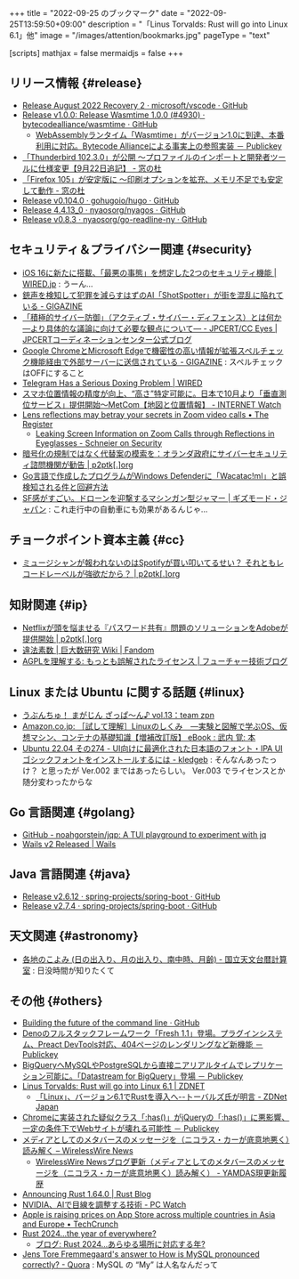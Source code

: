 +++
title = "2022-09-25 のブックマーク"
date =  "2022-09-25T13:59:50+09:00"
description = "「Linus Torvalds: Rust will go into Linux 6.1」他"
image = "/images/attention/bookmarks.jpg"
pageType = "text"

[scripts]
  mathjax = false
  mermaidjs = false
+++

## リリース情報 {#release}

- [Release August 2022 Recovery 2 · microsoft/vscode · GitHub](https://github.com/microsoft/vscode/releases/tag/1.71.2)
- [Release v1.0.0: Release Wasmtime 1.0.0 (#4930) · bytecodealliance/wasmtime · GitHub](https://github.com/bytecodealliance/wasmtime/releases/tag/v1.0.0)
  - [WebAssemblyランタイム「Wasmtime」がバージョン1.0に到達、本番利用に対応。Bytecode Allianceによる事実上の参照実装 － Publickey](https://www.publickey1.jp/blog/22/webassemblywasmtime10bytecode_alliance.html)
- [「Thunderbird 102.3.0」が公開 ～プロファイルのインポートと開発者ツールに仕様変更【9月22日追記】 - 窓の杜](https://forest.watch.impress.co.jp/docs/news/1441655.html)
- [「Firefox 105」が安定版に ～印刷オプションを拡充、メモリ不足でも安定して動作 - 窓の杜](https://forest.watch.impress.co.jp/docs/news/1441394.html)
- [Release v0.104.0 · gohugoio/hugo · GitHub](https://github.com/gohugoio/hugo/releases/tag/v0.104.0)
- [Release 4.4.13_0 · nyaosorg/nyagos · GitHub](https://github.com/nyaosorg/nyagos/releases/tag/4.4.13_0)
- [Release v0.8.3 · nyaosorg/go-readline-ny · GitHub](https://github.com/nyaosorg/go-readline-ny/releases/tag/v0.8.3)

## セキュリティ＆プライバシー関連 {#security}

- [iOS 16に新たに搭載、「最悪の事態」を想定した2つのセキュリティ機能 | WIRED.jp](https://wired.jp/article/apple-ios-16-safety-check-lockdown-mode/) : うーん...
- [銃声を検知して犯罪を減らすはずのAI「ShotSpotter」が街を混乱に陥れている - GIGAZINE](https://gigazine.net/news/20210728-shotspotter-gunshot-detecting-ai/)
- [「積極的サイバー防御」（アクティブ・サイバー・ディフェンス）とは何か ―より具体的な議論に向けて必要な観点について― - JPCERT/CC Eyes | JPCERTコーディネーションセンター公式ブログ](https://blogs.jpcert.or.jp/ja/2022/09/active-cyber-defense.html)
- [Google ChromeとMicrosoft Edgeで機密性の高い情報が拡張スペルチェック機能経由で外部サーバーに送信されている - GIGAZINE](https://gigazine.net/news/20220920-chrome-edge-expose-pii/) : スペルチェックはOFFにすること
- [Telegram Has a Serious Doxing Problem | WIRED](https://www.wired.com/story/telegrams-doxing-problem/)
- [スマホ位置情報の精度が向上、“高さ”特定可能に。日本で10月より「垂直測位サービス」提供開始～MetCom【地図と位置情報】 - INTERNET Watch](https://internet.watch.impress.co.jp/docs/column/chizu3/1441013.html)
- [Lens reflections may betray your secrets in Zoom video calls • The Register](https://www.theregister.com/2022/09/17/glasses_reflections_zoom/)
  - [Leaking Screen Information on Zoom Calls through Reflections in Eyeglasses - Schneier on Security](https://www.schneier.com/blog/archives/2022/09/leaking-screen-information-on-zoom-calls-through-reflections-in-eyeglasses.html)
- [暗号化の規制ではなく代替案の模索を：オランダ政府にサイバーセキュリティ諮問機関が勧告 | p2ptk[.]org](https://p2ptk.org/privacy/3896)
- [Go言語で作成したプログラムがWindows Defenderに「Wacatac!ml」と誤検知される件と回避方法](https://zenn.dev/akb428/articles/a7fdcd2614e366)
- [SF感がすごい。ドローンを迎撃するマシンガン型ジャマー | ギズモード・ジャパン](https://www.gizmodo.jp/2022/09/novoquad.html) : これ走行中の自動車にも効果があるんじゃ...

## チョークポイント資本主義 {#cc}

- [ミュージシャンが報われないのはSpotifyが買い叩いてるせい？ それともレコードレーベルが強欲だから？ | p2ptk[.]org](https://p2ptk.org/monopoly/3891)

## 知財関連 {#ip}

- [Netflixが頭を悩ませる『パスワード共有』問題のソリューションをAdobeが提供開始 | p2ptk[.]org](https://p2ptk.org/copyright/3886)
- [違法素数 | 巨大数研究 Wiki | Fandom](https://googology.fandom.com/ja/wiki/%E9%81%95%E6%B3%95%E7%B4%A0%E6%95%B0)
- [AGPLを理解する: もっとも誤解されたライセンス | フューチャー技術ブログ](https://future-architect.github.io/articles/20220922a/)

## Linux または Ubuntu に関する話題 {#linux}

- [うぶんちゅ！ まがじん ざっぱ～ん♪ vol.13：team zpn](/product/qAM59y4qQyqQqC8fAa05pg)
- [Amazon.co.jp: ［試して理解］Linuxのしくみ　―実験と図解で学ぶOS、仮想マシン、コンテナの基礎知識【増補改訂版】 eBook : 武内 覚: 本](https://www.amazon.co.jp/%EF%BC%BB%E8%A9%A6%E3%81%97%E3%81%A6%E7%90%86%E8%A7%A3%EF%BC%BDLinux%E3%81%AE%E3%81%97%E3%81%8F%E3%81%BF-%E2%80%95%E5%AE%9F%E9%A8%93%E3%81%A8%E5%9B%B3%E8%A7%A3%E3%81%A7%E5%AD%A6%E3%81%B6OS%E3%80%81%E4%BB%AE%E6%83%B3%E3%83%9E%E3%82%B7%E3%83%B3%E3%80%81%E3%82%B3%E3%83%B3%E3%83%86%E3%83%8A%E3%81%AE%E5%9F%BA%E7%A4%8E%E7%9F%A5%E8%AD%98%E3%80%90%E5%A2%97%E8%A3%9C%E6%94%B9%E8%A8%82%E7%89%88%E3%80%91-%E6%AD%A6%E5%86%85-%E8%A6%9A-ebook/dp/B0BG8J5QJ1)
- [Ubuntu 22.04 その274 - UI向けに最適化された日本語のフォント・IPA UIゴシックフォントをインストールするには - kledgeb](https://kledgeb.blogspot.com/2022/09/ubuntu-2204-274-uiipa-ui.html) : そんなんあったっけ？ と思ったが Ver.002 まではあったらしい。 Ver.003 でライセンスとか随分変わったからな

## Go 言語関連 {#golang}

- [GitHub - noahgorstein/jqp: A TUI playground to experiment with jq](https://github.com/noahgorstein/jqp)
- [Wails v2 Released | Wails](https://wails.io/blog/wails-v2-released)

## Java  言語関連 {#java}

- [Release v2.6.12 · spring-projects/spring-boot · GitHub](https://github.com/spring-projects/spring-boot/releases/tag/v2.6.12)
- [Release v2.7.4 · spring-projects/spring-boot · GitHub](https://github.com/spring-projects/spring-boot/releases/tag/v2.7.4)

## 天文関連 {#astronomy}

- [各地のこよみ (日の出入り、月の出入り、南中時、月齢) - 国立天文台暦計算室](https://eco.mtk.nao.ac.jp/koyomi/dni/) : 日没時間が知りたくて

## その他 {#others}

- [Building the future of the command line · GitHub](https://github.com/readme/featured/future-of-the-command-line)
- [Denoのフルスタックフレームワーク「Fresh 1.1」登場。プラグインシステム、Preact DevTools対応、404ページのレンダリングなど新機能 － Publickey](https://www.publickey1.jp/blog/22/denofresh_11preact_devtools404.html)
- [BigQueryへMySQLやPostgreSQLから直接ニアリアルタイムでレプリケーション可能に。「Datastream for BigQuery」登場 － Publickey](https://www.publickey1.jp/blog/22/bigquerymysqlpostgresqldatastream_for_bigquery.html)
- [Linus Torvalds: Rust will go into Linux 6.1 | ZDNET](https://www.zdnet.com/article/linus-torvalds-rust-will-go-into-linux-6-1/)
  - [「Linux」、バージョン6.1でRustを導入へ--トーバルズ氏が明言 - ZDNet Japan](https://japan.zdnet.com/article/35193491/)
- [Chromeに実装された疑似クラス「:has()」がjQueryの「:has()」に悪影響、一定の条件下でWebサイトが壊れる可能性 － Publickey](https://www.publickey1.jp/blog/22/content.html)
- [メディアとしてのメタバースのメッセージを（ニコラス・カーが底意地悪く）読み解く – WirelessWire News](https://wirelesswire.jp/2022/09/83127/)
  - [WirelessWire Newsブログ更新（メディアとしてのメタバースのメッセージを（ニコラス・カーが底意地悪く）読み解く） - YAMDAS現更新履歴](https://yamdas.hatenablog.com/entry/20220921/wirelesswire)
- [Announcing Rust 1.64.0 | Rust Blog](https://blog.rust-lang.org/2022/09/22/Rust-1.64.0.html)
- [NVIDIA、AIで目線を調整する技術  - PC Watch](https://pc.watch.impress.co.jp/docs/news/1442050.html)
- [Apple is raising prices on App Store across multiple countries in Asia and Europe • TechCrunch](https://techcrunch.com/2022/09/20/apple-is-raising-prices-on-app-store-across-multiple-countries-in-asia-and-europe/)
- [Rust 2024...the year of everywhere?](https://smallcultfollowing.com/babysteps/blog/2022/09/22/rust-2024-the-year-of-everywhere/)
  - [ブログ: Rust 2024...あらゆる場所に対応する年?](https://okuranagaimo.blogspot.com/2022/09/rust-2024.html)
- [Jens Tore Fremmegaard's answer to How is MySQL pronounced correctly? - Quora](https://www.quora.com/How-is-MySQL-pronounced-correctly) : MySQL の “My” は人名なんだって
